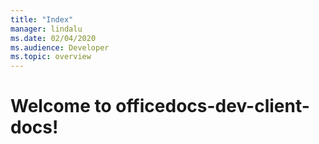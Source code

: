 ```yaml
---
title: "Index"
manager: lindalu
ms.date: 02/04/2020
ms.audience: Developer
ms.topic: overview
---
```

# Welcome to officedocs-dev-client-docs!

